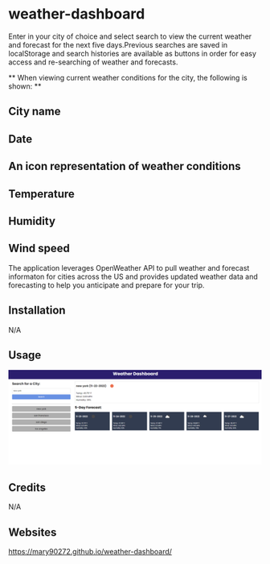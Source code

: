 # weather-dashboard
Enter in your city of choice and select search to view the current weather and forecast for the next five days.Previous searches are saved in localStorage and search histories are available as buttons in order for easy access and re-searching of weather and forecasts.

** When viewing current weather conditions for the city, the following is shown: **

## City name
## Date
## An icon representation of weather conditions
## Temperature
## Humidity
## Wind speed
The application leverages OpenWeather API to pull weather and forecast informaton for cities across the US and provides updated weather data and forecasting to help you anticipate and prepare for your trip.
## Installation
N/A

## Usage
![alt text](assets/images/Screenshot.png)

## Credits
N/A
## Websites 
https://mary90272.github.io/weather-dashboard/
